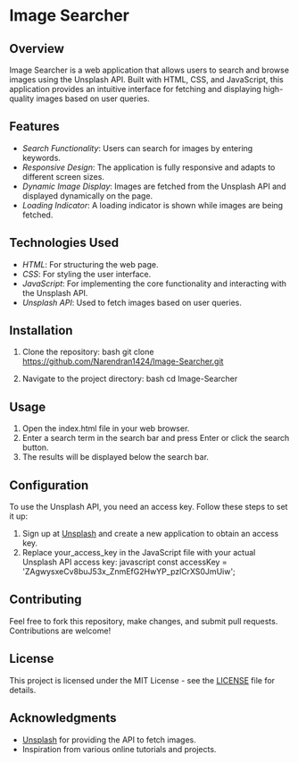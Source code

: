 # Image Searcher

## Overview

Image Searcher is a web application that allows users to search and browse images using the Unsplash API. Built with HTML, CSS, and JavaScript, this application provides an intuitive interface for fetching and displaying high-quality images based on user queries.

## Features

- *Search Functionality*: Users can search for images by entering keywords.
- *Responsive Design*: The application is fully responsive and adapts to different screen sizes.
- *Dynamic Image Display*: Images are fetched from the Unsplash API and displayed dynamically on the page.
- *Loading Indicator*: A loading indicator is shown while images are being fetched.

## Technologies Used

- *HTML*: For structuring the web page.
- *CSS*: For styling the user interface.
- *JavaScript*: For implementing the core functionality and interacting with the Unsplash API.
- *Unsplash API*: Used to fetch images based on user queries.

## Installation

1. Clone the repository:
   bash
   git clone https://github.com/Narendran1424/Image-Searcher.git
   
2. Navigate to the project directory:
   bash
   cd Image-Searcher
   

## Usage

1. Open the index.html file in your web browser.
2. Enter a search term in the search bar and press Enter or click the search button.
3. The results will be displayed below the search bar.

## Configuration

To use the Unsplash API, you need an access key. Follow these steps to set it up:

1. Sign up at [Unsplash](https://unsplash.com/developers) and create a new application to obtain an access key.
2. Replace your_access_key in the JavaScript file with your actual Unsplash API access key:
   javascript
   const accessKey = 'ZAgwysxeCv8buJ53x_ZnmEfG2HwYP_pzlCrXS0JmUiw';
   

## Contributing

Feel free to fork this repository, make changes, and submit pull requests. Contributions are welcome!

## License

This project is licensed under the MIT License - see the [LICENSE](LICENSE) file for details.

## Acknowledgments

- [Unsplash](https://unsplash.com/) for providing the API to fetch images.
- Inspiration from various online tutorials and projects.

